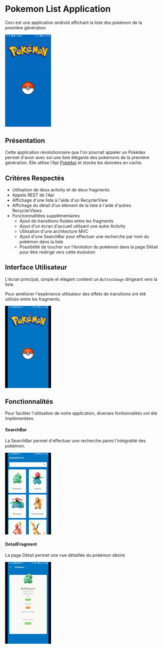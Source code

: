 <link href="style.css" rel="stylesheet"></link>

# Pokemon List Application #
Ceci est une application android affichant la liste des pokémon de la première génération

<img id="screenshot" src="/myfolder/Screenshot_1.jpg" height="30%" width="30%">

## Présentation ##

Cette application révolutionnaire que l'on pourrait appeler un Pokédex permet d'avoir avec soi une liste élégante des pokémons de la première génération.
Elle utilise l'Api [PokéApi](https://pokeapi.co "PokéApi") et stocke les données en cache.

## Critères Respectés ##

* Utilisation de deux activity et de deux fragments
* Appels REST de l'Api
* Affichage d'une liste à l'aide d'un RecyclerView
* Affichage du détail d'un élément de la liste à l'aide d'autres RecyclerViews
* Fonctionnalitées supplémentaires
	* Ajout de transitions fluides entre les fragments
	* Ajout d'un écran d'accueil utilisant une autre Activity
	* Utilisation d'une architecture MVC
	* Ajout d'une SearchBar pour effectuer une recherche par nom du pokémon dans la liste
	* Possibilité de toucher sur l'évolution du pokémon dans la page Détail pour être redirigé vers cette évolution

## Interface Utilisateur ##

L'écran principal, simple et élégant contient un  `ButtonImage` dirigeant vers la liste.

Pour améliorer l'expérience utilisateur des effets de transitions ont été utilisés entre les fragments.

<img id="screenshot" src="/myfolder/interface.gif" height="30%" width="30%">

## Fonctionnalités ##

Pour faciliter l'utilisation de notre application, diverses fontionnalités ont été implémentées.

#### SearchBar ####

La SearchBar permet d'effectuer une recherche parmi l'intégralité des pokémon.

<img id="screenshot" src="/myfolder/searchbar.gif" height="30%" width="30%">

#### DetailFragment ####

La page Détail permet une vue détaillée du pokémon désiré.


<img id="screenshot" src="/myfolder/bulbasur.jpg" height="30%" width="30%">


